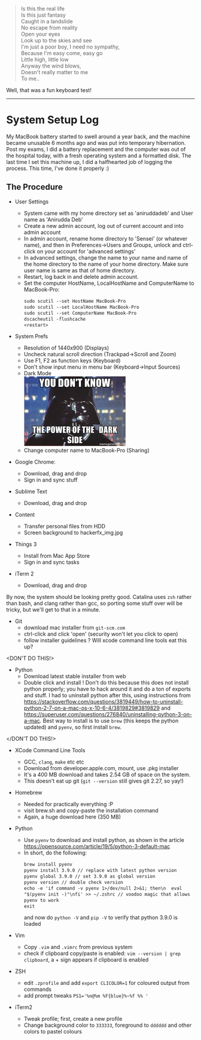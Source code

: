 > Is this the real life  
> Is this just fantasy  
> Caught in a landslide  
> No escape from reality  
> Open your eyes  
> Look up to the skies and see  
> I'm just a poor boy, I need no sympathy,  
> Because I'm easy come, easy go  
> Little high, little low  
> Anyway the wind blows,  
> Doesn't really matter to me  
> To me..  

Well, that was a fun keyboard test!

----------------------------

# System Setup Log

My MacBook battery started to swell around a year back, and the machine 
became unusable 6 months ago and was put into temporary hibernation. Post my 
exams, I did a battery replacement and the computer was out of the hospital 
today, with a fresh operating system and a formatted disk. The last time I set 
this machine up, I did a halfhearted job of logging the process. This time, I've
done it properly :)

## The Procedure

- User Settings
	- System came with my home directory set as 'aniruddadeb' and User name as 
	  'Anirudda Deb'
	- Create a new admin account, log out of current account and into admin account
	- In admin account, rename home directory to 'Sensei' (or whatever name), 
	  and then in Preferences->Users and Groups, unlock and ctrl-click on your 
	  account for 'advanced settings'
	- In advanced settings, change the name to your name and name of the home 
	  directory to the name of your home directory. Make sure user name is same 
	  as that of home directory.
	- Restart, log back in and delete admin account.
	- Set the computer HostName, LocalHostName and ComputerName to MacBook-Pro:
	  ```
	  sudo scutil --set HostName MacBook-Pro
	  sudo scutil --set LocalHostName MacBook-Pro
	  sudo scutil --set ComputerName MacBook-Pro
	  dscacheutil -flushcache
	  <restart>
	  ```

- System Prefs
	- Resolution of 1440x900 (Displays)
	- Uncheck natural scroll direction (Trackpad->Scroll and Zoom)
	- Use F1, F2 as function keys (Keyboard)
	- Don't show input menu in menu bar (Keyboard->Input Sources)
	- Dark Mode  
	![dark side meme](darkside.jpeg)
	- Change computer name to MacBook-Pro (Sharing)

- Google Chrome:
	- Download, drag and drop
	- Sign in and sync stuff

- Sublime Text
	- Download, drag and drop

- Content
	- Transfer personal files from HDD
	- Screen background to hackerfx_img.jpg

- Things 3
	- Install from Mac App Store
	- Sign in and sync tasks
	
- iTerm 2
	- Download, drag and drop

By now, the system should be looking pretty good. Catalina uses `zsh` rather than 
bash, and clang rather than gcc, so porting some stuff over will be tricky, but 
we'll get to that in a minute.

- Git
	- download mac installer from `git-scm.com`
	- ctrl-click and click 'open' (security won't let you click to open)
	- follow installer guidelines
	? Will xcode command line tools eat this up?

\<DON'T DO THIS!\>
- Python
	- Download latest stable installer from web
	- Double click and install
	! Don't do this because this does not install python properly; you have to 
	  hack around it and do a ton of exports and stuff. I had to uninstall
	  python after this, using instructions from https://stackoverflow.com/questions/3819449/how-to-uninstall-python-2-7-on-a-mac-os-x-10-6-4/3819829#3819829
	  and https://superuser.com/questions/276840/uninstalling-python-3-on-a-mac. 
	  Best way to install is to use `brew` (this keeps the python updated) and 
	  `pyenv`, so first install `brew`.

\</DON'T DO THIS!\>

- XCode Command Line Tools
	- GCC, `clang`, `make` etc etc
	- Download from developer.apple.com, mount, use .pkg installer
	- It's a 400 MB download and takes 2.54 GB of space on the system.
	* This doesn't eat up git (`git --version` still gives git 2.27, so yay!)

- Homebrew
	- Needed for practically everything :P
	- visit brew.sh and copy-paste the installation command
	- Again, a huge download here (350 MB)

- Python
	- Use `pyenv` to download and install python, as shown in the article https://opensource.com/article/19/5/python-3-default-mac
	- In short, do the following:
	  ```
	  brew install pyenv
	  pyenv install 3.9.0 // replace with latest python version
	  pyenv global 3.9.0 // set 3.9.0 as global version
	  pyenv version // double check version
	  echo -e 'if command -v pyenv 1>/dev/null 2>&1; then\n  eval "$(pyenv init -)"\nfi' >> ~/.zshrc // voodoo magic that allows pyenv to work
	  exit
	  ```
	  and now do `python -V` and `pip -V` to verify that python 3.9.0 is loaded

- Vim
	- Copy `.vim` and `.vimrc` from previous system
	- check if clipboard copy/paste is enabled: `vim --version | grep clipboard`, 
	  a + sign appears if clipboard is enabled

- ZSH
	- edit `.zprofile` and add `export CLICOLOR=1` for coloured output from commands
	- add prompt tweaks `PS1='%n@%m %F{blue}%~%f %% '`

- iTerm2
	- Tweak profile; first, create a new profile
	- Change background color to `333333`, foreground to `dddddd` and other colors
	  to pastel colours

